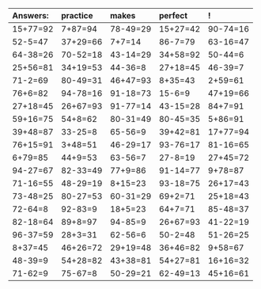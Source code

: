 | Answers: | practice | makes | perfect | ! |
| :--- | :--- | :--- | :--- | :--- |
| 15+77=92 | 7+87=94 | 78-49=29 | 15+27=42 | 90-74=16 | 
| 52-5=47 | 37+29=66 | 7+7=14 | 86-7=79 | 63-16=47 | 
| 64-38=26 | 70-52=18 | 43-14=29 | 34+58=92 | 50-44=6 | 
| 25+56=81 | 34+19=53 | 44-36=8 | 27+18=45 | 46-39=7 | 
| 71-2=69 | 80-49=31 | 46+47=93 | 8+35=43 | 2+59=61 | 
| 76+6=82 | 94-78=16 | 91-18=73 | 15-6=9 | 47+19=66 | 
| 27+18=45 | 26+67=93 | 91-77=14 | 43-15=28 | 84+7=91 | 
| 59+16=75 | 54+8=62 | 80-31=49 | 80-45=35 | 5+86=91 | 
| 39+48=87 | 33-25=8 | 65-56=9 | 39+42=81 | 17+77=94 | 
| 76+15=91 | 3+48=51 | 46-29=17 | 93-76=17 | 81-16=65 | 
| 6+79=85 | 44+9=53 | 63-56=7 | 27-8=19 | 27+45=72 | 
| 94-27=67 | 82-33=49 | 77+9=86 | 91-14=77 | 9+78=87 | 
| 71-16=55 | 48-29=19 | 8+15=23 | 93-18=75 | 26+17=43 | 
| 73-48=25 | 80-27=53 | 60-31=29 | 69+2=71 | 25+18=43 | 
| 72-64=8 | 92-83=9 | 18+5=23 | 64+7=71 | 85-48=37 | 
| 82-18=64 | 89+8=97 | 94-85=9 | 26+67=93 | 41-22=19 | 
| 96-37=59 | 28+3=31 | 62-56=6 | 50-2=48 | 51-26=25 | 
| 8+37=45 | 46+26=72 | 29+19=48 | 36+46=82 | 9+58=67 | 
| 48-39=9 | 54+28=82 | 43+38=81 | 54+27=81 | 16+16=32 | 
| 71-62=9 | 75-67=8 | 50-29=21 | 62-49=13 | 45+16=61 | 
